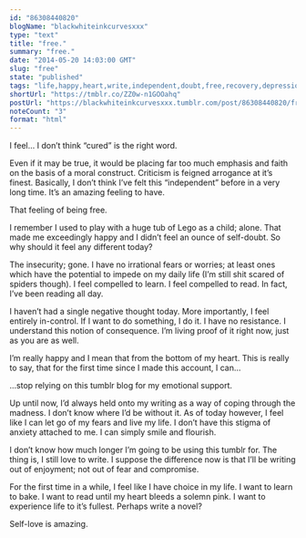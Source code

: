 ```yaml
---
id: "86308440820"
blogName: "blackwhiteinkcurvesxxx"
type: "text"
title: "free."
summary: "free."
date: "2014-05-20 14:03:00 GMT"
slug: "free"
state: "published"
tags: "life,happy,heart,write,independent,doubt,free,recovery,depression,love,feelings,emotions,positive"
shortUrl: "https://tmblr.co/ZZ0w-n1GOOahq"
postUrl: "https://blackwhiteinkcurvesxxx.tumblr.com/post/86308440820/free"
noteCount: "3"
format: "html"
---
```


I feel… I don’t think “cured” is the right word.

Even if it may be true, it would be placing far too much emphasis and faith on the basis of a moral construct. Criticism is feigned arrogance at it’s finest. Basically, I don’t think I’ve felt this “independent” before in a very long time. It’s an amazing feeling to have.

That feeling of being free. 

I remember I used to play with a huge tub of Lego as a child; alone. That made me exceedingly happy and I didn’t feel an ounce of self-doubt. So why should it feel any different today?

The insecurity; gone. I have no irrational fears or worries; at least ones which have the potential to impede on my daily life (I’m still shit scared of spiders though). I feel compelled to learn. I feel compelled to read. In fact, I’ve been reading all day.

I haven’t had a single negative thought today. More importantly, I feel entirely in-control. If I want to do something, I do it. I have no resistance. I understand this notion of consequence. I’m living proof of it right now, just as you are as well. 

I’m really happy and I mean that from the bottom of my heart. This is really to say, that for the first time since I made this account, I can…

…stop relying on this tumblr blog for my emotional support. 

Up until now, I’d always held onto my writing as a way of coping through the madness. I don’t know where I’d be without it. As of today however, I feel like I can let go of my fears and live my life. I don’t have this stigma of anxiety attached to me. I can simply smile and flourish. 

I don’t know how much longer I’m going to be using this tumblr for. The thing is, I still love to write. I suppose the difference now is that I’ll be writing out of enjoyment; not out of fear and compromise.

For the first time in a while, I feel like I have choice in my life. I want to learn to bake. I want to read until my heart bleeds a solemn pink. I want to experience life to it’s fullest. Perhaps write a novel? 

Self-love is amazing.